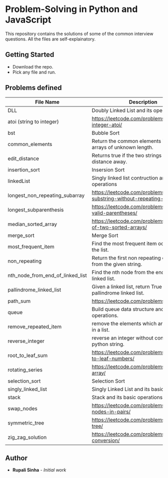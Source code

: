 # Problem-Solving in Python and JavaScript

This repository contains the solutions of some of the common interview questions. All the files are self-explainatory.

## Getting Started
* Download the repo.
* Pick any file and run.

## Problems defined

| File Name | Description |
| --- | --- |
| DLL | Doubly Linked List and its operations. |
| atoi (string to integer) | https://leetcode.com/problems/string-to-integer-atoi/ |
| bst | Bubble Sort |
| common_elements | Return the common elements in two sorted arrays of unknown length. |
| edit_distance | Returns true if the two strings are one edit distance away. |
| insertion_sort | Insersion Sort |
| linkedList | Singly linked list contruction and basic operations |
| longest_non_repeating_subarray | https://leetcode.com/problems/longest-substring-without-repeating-characters/ |
| longest_subparenthesis | https://leetcode.com/problems/longest-valid-parentheses/ |
| median_sorted_array | https://leetcode.com/problems/median-of-two-sorted-arrays/ |
| merge_sort | Merge Sort |
| most_frequent_item | Find the most frequent item occurring in the list. |
| non_repeating | Return the first non repeating character from the given string. |
| nth_node_from_end_of_linked_list | Find the nth node from the end of the linked list. |
| pallindrome_linked_list | Given a linked list, return True if it is a pallindrome linked list. |
| path_sum | https://leetcode.com/problems/path-sum/ |
| queue | Build queue data structure and its operations. |
| remove_repeated_item | remove the elements which are repeating in a list. |
| reverse_integer | reverse an integer without converting it into python string. |
| root_to_leaf_sum | https://leetcode.com/problems/sum-root-to-leaf-numbers/ |
| rotating_series| https://leetcode.com/problems/rotate-array/ |
| selection_sort | Selection Sort |
| singly_linked_list | Singly Linked List and its basic operations. |
| stack | Stack and its basic operations. |
| swap_nodes | https://leetcode.com/problems/swap-nodes-in-pairs/ |
| symmetric_tree | https://leetcode.com/problems/symmetric-tree/ |
| zig_zag_solution | https://leetcode.com/problems/zigzag-conversion/ |

## Author
* **Rupali Sinha** - *Initial work*




